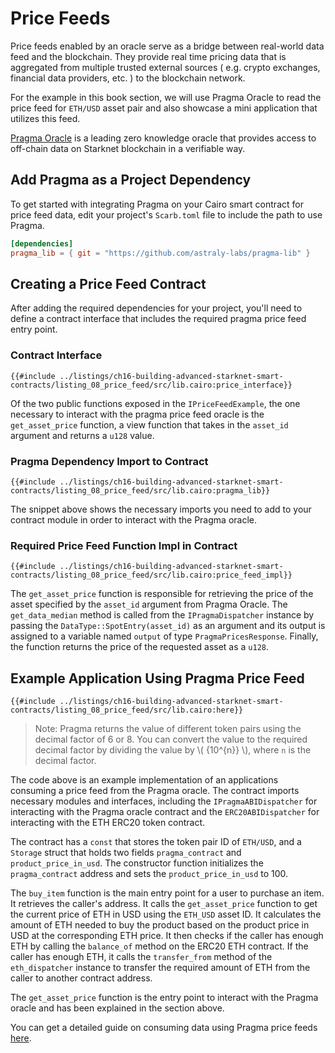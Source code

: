 # Price Feeds

Price feeds enabled by an oracle serve as a bridge between real-world data feed and the blockchain. They provide real time pricing data that is aggregated from multiple trusted external sources ( e.g. crypto exchanges, financial data providers, etc. ) to the blockchain network.

For the example in this book section, we will use Pragma Oracle to read the price feed for `ETH/USD` asset pair and also showcase a mini application that utilizes this feed.

[Pragma Oracle](https://www.pragma.build/) is a leading zero knowledge oracle that provides access to off-chain data on Starknet blockchain in a verifiable way.

## Add Pragma as a Project Dependency

To get started with integrating Pragma on your Cairo smart contract for price feed data, edit your project's `Scarb.toml` file to include the path to use Pragma.

```toml
[dependencies]
pragma_lib = { git = "https://github.com/astraly-labs/pragma-lib" }
```

## Creating a Price Feed Contract

After adding the required dependencies for your project, you'll need to define a contract interface that includes the required pragma price feed entry point.

### Contract Interface

```cairo,noplayground
{{#include ../listings/ch16-building-advanced-starknet-smart-contracts/listing_08_price_feed/src/lib.cairo:price_interface}}
```

Of the two public functions exposed in the `IPriceFeedExample`, the one necessary to interact with the pragma price feed oracle is the `get_asset_price` function, a view function that takes in the `asset_id` argument and returns a `u128` value.

### Pragma Dependency Import to Contract

```cairo,noplayground
{{#include ../listings/ch16-building-advanced-starknet-smart-contracts/listing_08_price_feed/src/lib.cairo:pragma_lib}}
```

The snippet above shows the necessary imports you need to add to your contract module in order to interact with the Pragma oracle.

### Required Price Feed Function Impl in Contract

```cairo,noplayground
{{#include ../listings/ch16-building-advanced-starknet-smart-contracts/listing_08_price_feed/src/lib.cairo:price_feed_impl}}
```

The `get_asset_price` function is responsible for retrieving the price of the asset specified by the `asset_id` argument from Pragma Oracle. The `get_data_median` method is called from the `IPragmaDispatcher` instance by passing the `DataType::SpotEntry(asset_id)` as an argument and its output is assigned to a variable named `output` of type `PragmaPricesResponse`. Finally, the function returns the price of the requested asset as a `u128`.

## Example Application Using Pragma Price Feed

```cairo,noplayground
{{#include ../listings/ch16-building-advanced-starknet-smart-contracts/listing_08_price_feed/src/lib.cairo:here}}
```

> Note: Pragma returns the value of different token pairs using the decimal factor of 6 or 8. You can convert the value to the required decimal factor by dividing the value by \\( {10^{n}} \\), where `n` is the decimal factor.

The code above is an example implementation of an applications consuming a price feed from the Pragma oracle. The contract imports necessary modules and interfaces, including the `IPragmaABIDispatcher` for interacting with the Pragma oracle contract and the `ERC20ABIDispatcher` for interacting with the ETH ERC20 token contract.

The contract has a `const` that stores the token pair ID of `ETH/USD`, and a `Storage` struct that holds two fields `pragma_contract` and `product_price_in_usd`. The constructor function initializes the `pragma_contract` address and sets the `product_price_in_usd` to 100.

The `buy_item` function is the main entry point for a user to purchase an item. It retrieves the caller's address. It calls the `get_asset_price` function to get the current price of ETH in USD using the `ETH_USD` asset ID. It calculates the amount of ETH needed to buy the product based on the product price in USD at the corresponding ETH price. It then checks if the caller has enough ETH by calling the `balance_of` method on the ERC20 ETH contract. If the caller has enough ETH, it calls the `transfer_from` method of the `eth_dispatcher` instance to transfer the required amount of ETH from the caller to another contract address.

The `get_asset_price` function is the entry point to interact with the Pragma oracle and has been explained in the section above.

You can get a detailed guide on consuming data using Pragma price feeds [here](https://docs.pragma.build/Resources/Cairo%201/data-feeds/consuming-data).
